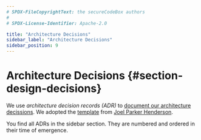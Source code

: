 ```yaml
---
# SPDX-FileCopyrightText: the secureCodeBox authors
#
# SPDX-License-Identifier: Apache-2.0

title: "Architecture Decisions"
sidebar_label: "Architecture Decisions"
sidebar_position: 9
---
```

# Architecture Decisions {#section-design-decisions}

We use _architecture decision records (ADR)_ to [document our architecture decissions][adr-nygard]. We adopted the [template][adr-template] from [Joel Parker Henderson][gh-henderson].

You find all ADRs in the sidebar section. They are numbered and ordered in their time of emergence.

[adr-nygard]:   https://cognitect.com/blog/2011/11/15/documenting-architecture-decisions
[adr-template]: https://github.com/joelparkerhenderson/architecture-decision-record/blob/main/templates/decision-record-template-by-michael-nygard/index.md
[gh-henderson]: https://github.com/joelparkerhenderson
